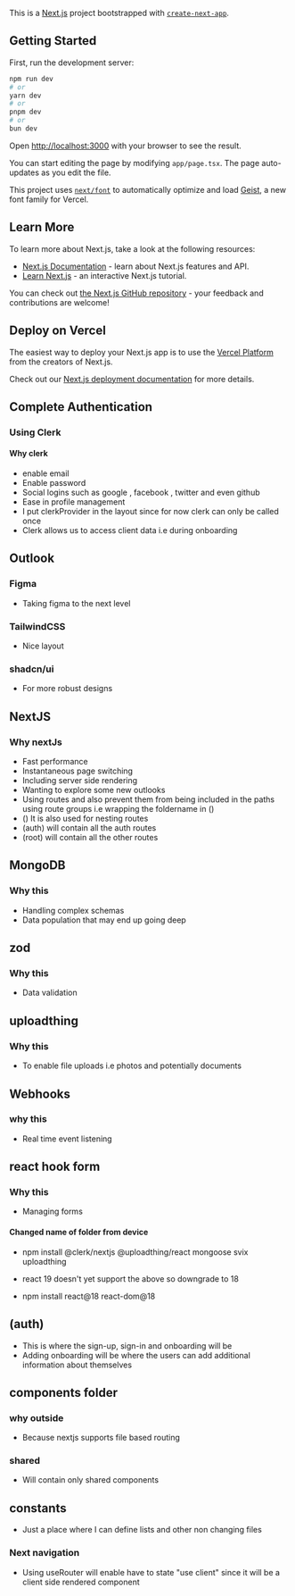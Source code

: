 This is a [Next.js](https://nextjs.org) project bootstrapped with [`create-next-app`](https://nextjs.org/docs/app/api-reference/cli/create-next-app).

## Getting Started

First, run the development server:

```bash
npm run dev
# or
yarn dev
# or
pnpm dev
# or
bun dev
```

Open [http://localhost:3000](http://localhost:3000) with your browser to see the result.

You can start editing the page by modifying `app/page.tsx`. The page auto-updates as you edit the file.

This project uses [`next/font`](https://nextjs.org/docs/app/building-your-application/optimizing/fonts) to automatically optimize and load [Geist](https://vercel.com/font), a new font family for Vercel.

## Learn More

To learn more about Next.js, take a look at the following resources:

- [Next.js Documentation](https://nextjs.org/docs) - learn about Next.js features and API.
- [Learn Next.js](https://nextjs.org/learn) - an interactive Next.js tutorial.

You can check out [the Next.js GitHub repository](https://github.com/vercel/next.js) - your feedback and contributions are welcome!

## Deploy on Vercel

The easiest way to deploy your Next.js app is to use the [Vercel Platform](https://vercel.com/new?utm_medium=default-template&filter=next.js&utm_source=create-next-app&utm_campaign=create-next-app-readme) from the creators of Next.js.

Check out our [Next.js deployment documentation](https://nextjs.org/docs/app/building-your-application/deploying) for more details.


## Complete Authentication
### Using Clerk
#### Why clerk
-  enable email
- Enable password
- Social logins such as google , facebook , twitter and even github
 - Ease in profile management
 - I put clerkProvider in the layout since for now clerk can only be called once
 - Clerk allows us to access client data i.e during onboarding

## Outlook
### Figma
- Taking figma to the next level
### TailwindCSS
- Nice layout
### shadcn/ui
- For more robust designs


## NextJS
### Why nextJs
- Fast performance
- Instantaneous page switching
- Including server side rendering
- Wanting to explore some new outlooks
- Using routes and also prevent them from being included in the paths using route groups i.e wrapping the foldername in ()
- () It is also used for nesting routes
- (auth) will contain all the auth routes
- (root) will contain all the other routes 

## MongoDB
### Why this
- Handling complex schemas 
- Data population that may end up going deep

## zod
### Why this
- Data validation

## uploadthing
### Why this
- To enable file uploads i.e photos and potentially documents

## Webhooks
### why this
- Real time event listening 

## react hook form
### Why this
- Managing forms

#### Changed name of folder from device

 - npm install @clerk/nextjs @uploadthing/react mongoose svix uploadthing

 - react 19 doesn't yet support the above so downgrade to 18
 - npm install react@18 react-dom@18

## (auth)
- This is where the sign-up, sign-in and onboarding will be
- Adding onboarding will be where the users can add additional information about themselves

## components folder
### why outside
- Because nextjs supports file based routing
### shared
- Will contain only shared components

## constants 
- Just a place where I can define lists and other non changing files

### Next navigation
- Using useRouter will enable have to state "use client" since it will be a client side rendered component

